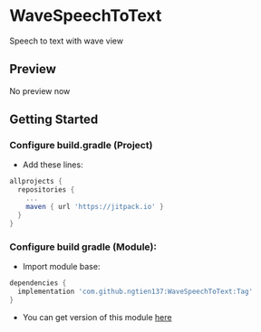 # WaveSpeechToText
Speech to text with wave view
## Preview 
No preview now
## Getting Started
### Configure build.gradle (Project)
* Add these lines:
```gradle
allprojects {
  repositories {
    ...
    maven { url 'https://jitpack.io' }
  }
}
```
### Configure build gradle (Module):
* Import module base:
```gradle
dependencies {
  implementation 'com.github.ngtien137:WaveSpeechToText:Tag'
}
```
* You can get version of this module [here](https://jitpack.io/#ngtien137/WaveSpeechToText)

